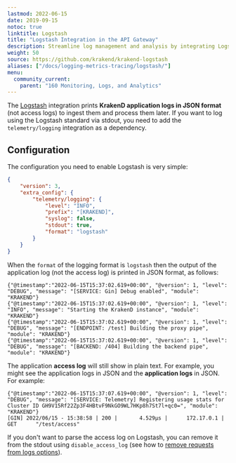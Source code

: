 ```yaml
---
lastmod: 2022-06-15
date: 2019-09-15
notoc: true
linktitle: Logstash
title: "Logstash Integration in the API Gateway"
description: Streamline log management and analysis by integrating Logstash with KrakenD. Follow our documentation to set up seamless integration and gain valuable insights from your API logs.
weight: 50
source: https://github.com/krakend/krakend-logstash
aliases: ["/docs/logging-metrics-tracing/logstash/"]
menu:
  community_current:
    parent: "160 Monitoring, Logs, and Analytics"
---
```

The [Logstash](https://www.elastic.co/es/logstash/) integration prints **KrakenD application logs in JSON format** (not access logs) to ingest them and process them later. If you want to log using the Logstash standard via stdout, you need to add the `telemetry/logging` integration as a dependency.

## Configuration
The configuration you need to enable Logstash is very simple:

```json
{
    "version": 3,
    "extra_config": {
        "telemetry/logging": {
            "level": "INFO",
            "prefix": "[KRAKEND]",
            "syslog": false,
            "stdout": true,
            "format": "logstash"
        }
    }
}
```

When the `format` of the logging format is `logstash` then the output of the application log (not the access log) is printed in JSON format, as follows:

    {"@timestamp":"2022-06-15T15:37:02.619+00:00", "@version": 1, "level": "DEBUG", "message": "[SERVICE: Gin] Debug enabled", "module": "KRAKEND"}
    {"@timestamp":"2022-06-15T15:37:02.619+00:00", "@version": 1, "level": "INFO", "message": "Starting the KrakenD instance", "module": "KRAKEND"}
    {"@timestamp":"2022-06-15T15:37:02.619+00:00", "@version": 1, "level": "DEBUG", "message": "[ENDPOINT: /test] Building the proxy pipe", "module": "KRAKEND"}
    {"@timestamp":"2022-06-15T15:37:02.619+00:00", "@version": 1, "level": "DEBUG", "message": "[BACKEND: /404] Building the backend pipe", "module": "KRAKEND"}

The application **access log** will still show in plain text. For example, you might see the application logs in JSON and the **application logs** in JSON. For example:

    {"@timestamp":"2022-06-15T15:37:07.619+00:00", "@version": 1, "level": "DEBUG", "message": "[SERVICE: Telemetry] Registering usage stats for Cluster ID GH9V15Rf22Zp3F4HBtvF9NkGO9WL7HKp8h7St7l+qc0=", "module": "KRAKEND"}
    [GIN] 2022/06/15 - 15:38:58 | 200 |       4.529µs |      172.17.0.1 | GET      "/test/access"

If you don't want to parse the access log on Logstash, you can remove it from the stdout using `disable_access_log` (see how to [remove requests from logs options](/docs/service-settings/router-options/#remove-requests-from-logs)).